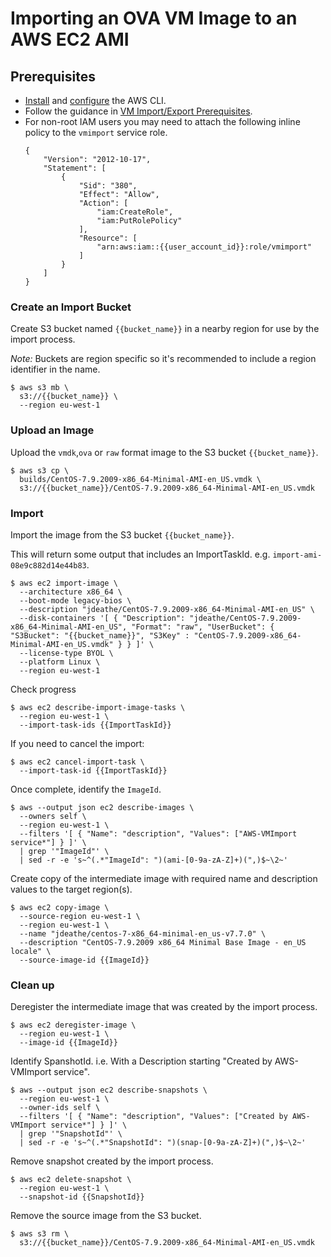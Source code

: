 # Importing an OVA VM Image to an AWS EC2 AMI

## Prerequisites
- [Install](https://docs.aws.amazon.com/cli/latest/userguide/getting-started-install.html) and [configure](https://docs.aws.amazon.com/cli/latest/userguide/cli-configure-files.html) the AWS CLI.
- Follow the guidance in [VM Import/Export Prerequisites](https://docs.aws.amazon.com/vm-import/latest/userguide/vmimport-image-import.html#import-image-prereqs).
- For non-root IAM users you may need to attach the following inline policy to the `vmimport` service role.
  ```
  {
      "Version": "2012-10-17",
      "Statement": [
          {
              "Sid": "380",
              "Effect": "Allow",
              "Action": [
                  "iam:CreateRole",
                  "iam:PutRolePolicy"
              ],
              "Resource": [
                  "arn:aws:iam::{{user_account_id}}:role/vmimport"
              ]
          }
      ]
  }
  ```

### Create an Import Bucket

Create S3 bucket named `{{bucket_name}}` in a nearby region for use by the import process. 

*Note:* Buckets are region specific so it's recommended to include a region identifier in the name.

```
$ aws s3 mb \
  s3://{{bucket_name}} \
  --region eu-west-1
```

### Upload an Image

Upload the `vmdk`,`ova` or `raw` format image to the S3 bucket `{{bucket_name}}`.

```
$ aws s3 cp \
  builds/CentOS-7.9.2009-x86_64-Minimal-AMI-en_US.vmdk \
  s3://{{bucket_name}}/CentOS-7.9.2009-x86_64-Minimal-AMI-en_US.vmdk
```

<!-- ### Copy an Image Between Reigional Buckets

```
$ aws s3 cp \
  s3://{{source_bucket_name}}/CentOS-7.9.2009-x86_64-Minimal-AMI-en_US.vmdk \
  s3://{{target_bucket_name}}/CentOS-7.9.2009-x86_64-Minimal-AMI-en_US.vmdk
``` -->

### Import

Import the image from the S3 bucket `{{bucket_name}}`.


This will return some output that includes an ImportTaskId. e.g. `import-ami-08e9c882d14e44b83`.

<!-- ```
$ aws ec2 import-image \
  --region eu-west-1 \
  --cli-input-json '{ "LicenseType": "BYOL", "Description": "jdeathe/CentOS-7.9.2009-x86_64-Minimal-AMI-en_US", "DiskContainers": [ { "Description": "jdeathe/CentOS-7.9.2009-x86_64-Minimal-AMI-en_US", "Format": "vmdk", "UserBucket": { "S3Bucket": "{{bucket_name}}", "S3Key" : "CentOS-7.9.2009-x86_64-Minimal-AMI-en_US.vmdk" } } ]}'
``` -->

```
$ aws ec2 import-image \
  --architecture x86_64 \
  --boot-mode legacy-bios \
  --description "jdeathe/CentOS-7.9.2009-x86_64-Minimal-AMI-en_US" \
  --disk-containers '[ { "Description": "jdeathe/CentOS-7.9.2009-x86_64-Minimal-AMI-en_US", "Format": "raw", "UserBucket": { "S3Bucket": "{{bucket_name}}", "S3Key" : "CentOS-7.9.2009-x86_64-Minimal-AMI-en_US.vmdk" } } ]' \
  --license-type BYOL \
  --platform Linux \
  --region eu-west-1
```

Check progress

```
$ aws ec2 describe-import-image-tasks \
  --region eu-west-1 \
  --import-task-ids {{ImportTaskId}}
```

If you need to cancel the import:

```
$ aws ec2 cancel-import-task \
  --import-task-id {{ImportTaskId}}
```

Once complete, identify the `ImageId`.

```
$ aws --output json ec2 describe-images \
  --owners self \
  --region eu-west-1 \
  --filters '[ { "Name": "description", "Values": ["AWS-VMImport service*"] } ]' \
  | grep '"ImageId"' \
  | sed -r -e 's~^(.*"ImageId": ")(ami-[0-9a-zA-Z]+)(",)$~\2~'
```

Create copy of the intermediate image with required name and description values to the target region(s).

```
$ aws ec2 copy-image \
  --source-region eu-west-1 \
  --region eu-west-1 \
  --name "jdeathe/centos-7-x86_64-minimal-en_us-v7.7.0" \
  --description "CentOS-7.9.2009 x86_64 Minimal Base Image - en_US locale" \
  --source-image-id {{ImageId}}
```

### Clean up

Deregister the intermediate image that was created by the import process.

```
$ aws ec2 deregister-image \
  --region eu-west-1 \
  --image-id {{ImageId}}
```

Identify SpanshotId. i.e. With a Description starting "Created by AWS-VMImport service".

```
$ aws --output json ec2 describe-snapshots \
  --region eu-west-1 \
  --owner-ids self \
  --filters '[ { "Name": "description", "Values": ["Created by AWS-VMImport service*"] } ]' \
  | grep '"SnapshotId"' \
  | sed -r -e 's~^(.*"SnapshotId": ")(snap-[0-9a-zA-Z]+)(",)$~\2~'
```

Remove snapshot created by the import process.

```
$ aws ec2 delete-snapshot \
  --region eu-west-1 \
  --snapshot-id {{SnapshotId}}
```

Remove the source image from the S3 bucket.

```
$ aws s3 rm \
  s3://{{bucket_name}}/CentOS-7.9.2009-x86_64-Minimal-AMI-en_US.vmdk
```
